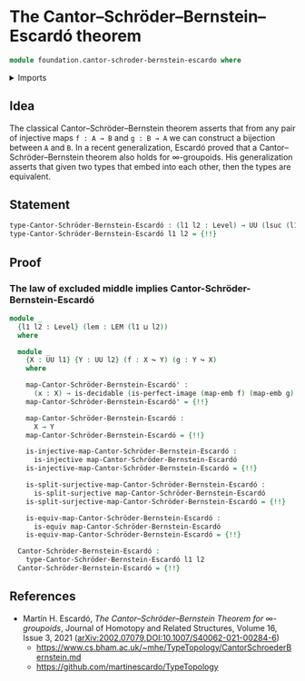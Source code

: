 # The Cantor–Schröder–Bernstein–Escardó theorem

```agda
module foundation.cantor-schroder-bernstein-escardo where
```

<details><summary>Imports</summary>

```agda
open import foundation.action-on-identifications-functions
open import foundation.decidable-types
open import foundation.dependent-pair-types
open import foundation.law-of-excluded-middle
open import foundation.perfect-images
open import foundation.split-surjective-maps
open import foundation.universe-levels

open import foundation-core.coproduct-types
open import foundation-core.embeddings
open import foundation-core.empty-types
open import foundation-core.equivalences
open import foundation-core.fibers-of-maps
open import foundation-core.identity-types
open import foundation-core.injective-maps
open import foundation-core.negation
```

</details>

## Idea

The classical Cantor–Schröder–Bernstein theorem asserts that from any pair of
injective maps `f : A → B` and `g : B → A` we can construct a bijection between
`A` and `B`. In a recent generalization, Escardó proved that a
Cantor–Schröder–Bernstein theorem also holds for ∞-groupoids. His generalization
asserts that given two types that embed into each other, then the types are
equivalent.

## Statement

```agda
type-Cantor-Schröder-Bernstein-Escardó : (l1 l2 : Level) → UU (lsuc (l1 ⊔ l2))
type-Cantor-Schröder-Bernstein-Escardó l1 l2 = {!!}
```

## Proof

### The law of excluded middle implies Cantor-Schröder-Bernstein-Escardó

```agda
module _
  {l1 l2 : Level} (lem : LEM (l1 ⊔ l2))
  where

  module _
    {X : UU l1} {Y : UU l2} (f : X ↪ Y) (g : Y ↪ X)
    where

    map-Cantor-Schröder-Bernstein-Escardó' :
      (x : X) → is-decidable (is-perfect-image (map-emb f) (map-emb g) x) → Y
    map-Cantor-Schröder-Bernstein-Escardó' = {!!}

    map-Cantor-Schröder-Bernstein-Escardó :
      X → Y
    map-Cantor-Schröder-Bernstein-Escardó = {!!}

    is-injective-map-Cantor-Schröder-Bernstein-Escardó :
      is-injective map-Cantor-Schröder-Bernstein-Escardó
    is-injective-map-Cantor-Schröder-Bernstein-Escardó = {!!}

    is-split-surjective-map-Cantor-Schröder-Bernstein-Escardó :
      is-split-surjective map-Cantor-Schröder-Bernstein-Escardó
    is-split-surjective-map-Cantor-Schröder-Bernstein-Escardó = {!!}

    is-equiv-map-Cantor-Schröder-Bernstein-Escardó :
      is-equiv map-Cantor-Schröder-Bernstein-Escardó
    is-equiv-map-Cantor-Schröder-Bernstein-Escardó = {!!}

  Cantor-Schröder-Bernstein-Escardó :
    type-Cantor-Schröder-Bernstein-Escardó l1 l2
  Cantor-Schröder-Bernstein-Escardó = {!!}
```

## References

- Martín H. Escardó, _The Cantor–Schröder–Bernstein Theorem for ∞-groupoids_,
  Journal of Homotopy and Related Structures, Volume 16, Issue 3, 2021
  ([arXiv:2002.07079](https://arxiv.org/abs/2002.07079),[DOI:10.1007/S40062-021-00284-6](https://doi.org/10.1007/s40062-021-00284-6))
  - <https://www.cs.bham.ac.uk/~mhe/TypeTopology/CantorSchroederBernstein.md>
  - <https://github.com/martinescardo/TypeTopology>
